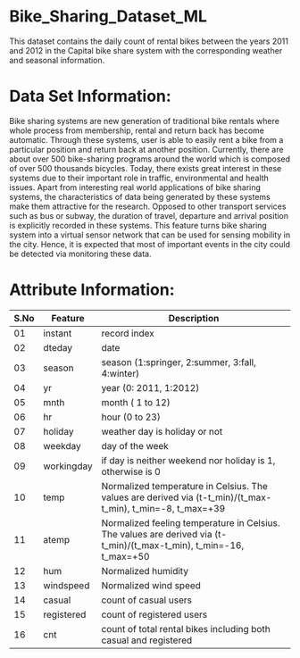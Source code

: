 # Bike_Sharing_Dataset_ML

This dataset contains the  daily count of rental bikes between the years 2011 and 2012 in the Capital bike share system with the corresponding weather and seasonal information.

# Data Set Information:
Bike sharing systems are new generation of traditional bike rentals where whole process from membership, rental and return back has become automatic. Through these systems, user is able to easily rent a bike from a particular position and return back at another position. Currently, there are about over 500 bike-sharing programs around the world which is composed of over 500 thousands bicycles. Today, there exists great interest in these systems due to their important role in traffic, environmental and health issues.
Apart from interesting real world applications of bike sharing systems, the characteristics of data being generated by these systems make them attractive for the research. Opposed to other transport services such as bus or subway, the duration of travel, departure and arrival position is explicitly recorded in these systems. This feature turns bike sharing system into a virtual sensor network that can be used for sensing mobility in the city. Hence, it is expected that most of important events in the city could be detected via monitoring these data.
# Attribute Information:

|S.No|Feature |Description|
|-|-|-|
|01|instant| record index|
|02|dteday | date|
|03|season | season (1:springer, 2:summer, 3:fall, 4:winter)|
|04|yr | year (0: 2011, 1:2012)|
|05|mnth | month ( 1 to 12)|
|06|hr | hour (0 to 23)|
|07|holiday | weather day is holiday or not|
|08|weekday | day of the week|
|09|workingday | if day is neither weekend nor holiday is 1, otherwise is 0|
|10|temp | Normalized temperature in Celsius. The values are derived via (t-t_min)/(t_max-t_min), t_min=-8, t_max=+39|
|11|atemp| Normalized feeling temperature in Celsius. The values are derived via (t-t_min)/(t_max-t_min), t_min=-16, t_max=+50|
|12|hum| Normalized humidity|
|13|windspeed| Normalized wind speed|
|14|casual| count of casual users|
|15|registered| count of registered users|
|16|cnt| count of total rental bikes including both casual and registered|
